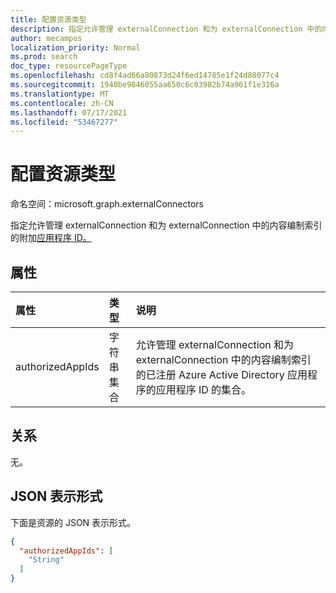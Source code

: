 ```yaml
---
title: 配置资源类型
description: 指定允许管理 externalConnection 和为 externalConnection 中的内容编制索引的附加应用程序 ID。
author: mecampos
localization_priority: Normal
ms.prod: search
doc_type: resourcePageType
ms.openlocfilehash: cd8f4ad66a80873d24f6ed14785e1f24d88077c4
ms.sourcegitcommit: 1940be9846055aa650c6c03982b74a961f1e316a
ms.translationtype: MT
ms.contentlocale: zh-CN
ms.lasthandoff: 07/17/2021
ms.locfileid: "53467277"
---
```

# <a name="configuration-resource-type"></a>配置资源类型

命名空间：microsoft.graph.externalConnectors



指定允许管理 externalConnection 和为 externalConnection 中的内容编制索引的附加[应用程序 ID。](../resources/externalconnectors-externalconnection.md)

## <a name="properties"></a>属性
|属性|类型|说明|
|:---|:---|:---|
|authorizedAppIds|字符串集合|允许管理 externalConnection 和为 externalConnection 中的内容编制索引的已注册 Azure Active Directory 应用程序的应用程序 ID 的集合。|

## <a name="relationships"></a>关系
无。

## <a name="json-representation"></a>JSON 表示形式
下面是资源的 JSON 表示形式。
<!-- {
  "blockType": "resource",
  "@odata.type": "microsoft.graph.externalConnectors.configuration"
}
-->
``` json
{
  "authorizedAppIds": [
    "String"
  ]
}
```

